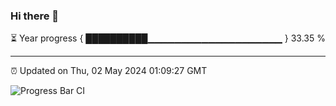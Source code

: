 ### Hi there 👋

⏳ Year progress { ██████████▁▁▁▁▁▁▁▁▁▁▁▁▁▁▁▁▁▁▁▁ } 33.35 %

---

⏰ Updated on Thu, 02 May 2024 01:09:27 GMT

![Progress Bar CI](https://github.com/liununu/liununu/workflows/Progress%20Bar%20CI/badge.svg)
